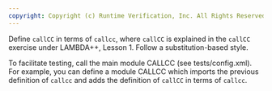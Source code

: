 ```yaml
---
copyright: Copyright (c) Runtime Verification, Inc. All Rights Reserved.
---
```


Define `callCC` in terms of `callcc`, where `callCC` is explained in the
`callCC` exercise under LAMBDA++, Lesson 1.  Follow a substitution-based style.

To facilitate testing, call the main module CALLCC (see tests/config.xml).
For example, you can define a module CALLCC which imports the previous
definition of `callcc` and adds the definition of `callCC` in terms of
`callcc`.
